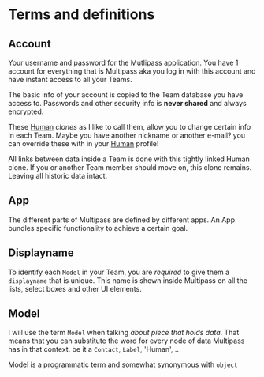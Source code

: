 # Terms and definitions 

## Account
Your username and password for the Mutlipass application. You have 1 account for everything that is Multipass aka you log in with this account and have instant access to all your Teams.

The basic info of your account is copied to the Team database you have access to. Passwords and other security info is **never shared** and always encrypted.

These [Human](models.md#human) _clones_ as I like to call them, allow you to change certain info in each Team. Maybe you have another nickname or another e-mail? you can override these with in your [Human](models.md#human) profile!

All links between data inside a Team is done with this tightly linked Human clone. If you or another Team member should move on, this clone remains. Leaving all historic data intact.

## App
The different parts of Multipass are defined by different apps. An App bundles specific functionality to achieve a certain goal.


## Displayname
To identify each `Model` in your Team, you are _required_ to give them a `displayname` that is unique. This name is shown inside Multipass on all the lists, select boxes and other UI elements.

## Model
I will use the term `Model` when talking _about piece that holds data_. That means that you can substitute the word for every node of data Multipass has in that context. be it a `Contact`, `Label`, 'Human', .. 

Model is a programmatic term and somewhat synonymous with `object`






